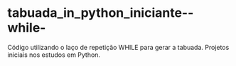 # tabuada_in_python_iniciante--while-
Código utilizando o laço de repetição WHILE para gerar a tabuada. Projetos iniciais nos estudos em Python.
